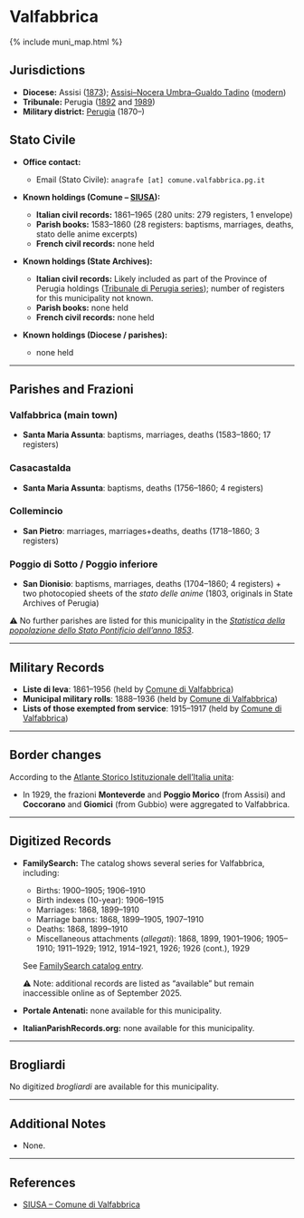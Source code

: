# Valfabbrica

{% include muni_map.html %}

## Jurisdictions

* **Diocese:** Assisi ([1873](https://www.google.it/books/edition/Il_libro_de_comuni_del_Regno_d_Italia_co/WF9mfeJJcDEC?gbpv=1)); [Assisi–Nocera Umbra–Gualdo Tadino](../dio/assisi.md) ([modern](https://www.chiesacattolica.it/annuario-cei/ricerca-parrocchie/))
* **Tribunale:** Perugia ([1892](https://www.google.it/books/edition/Bollettino_ufficiale_del_Ministero_di_gr/kRXd4t5fK-0C?hl=en&gbpv=1&pg=PA457&printsec=frontcover) and [1989](https://www.google.it/books/edition/Gazzetta_ufficiale_della_Repubblica_ital/-Z6nogg-qMQC?hl=en&gbpv=1&pg=RA8-PA38&printsec=frontcover))
* **Military district:** [Perugia](../mil/perugia.md) (1870–)

## Stato Civile

* **Office contact:**

  * Email (Stato Civile): `anagrafe [at] comune.valfabbrica.pg.it`

* **Known holdings (Comune – [SIUSA](https://siusa-archivi.cultura.gov.it/cgi-bin/siusa/pagina.pl?TipoPag=comparc&Chiave=178904)):**

  * **Italian civil records:** 1861–1965 (280 units: 279 registers, 1 envelope)
  * **Parish books:** 1583–1860 (28 registers: baptisms, marriages, deaths, stato delle anime excerpts)
  * **French civil records:** none held

* **Known holdings (State Archives):**

  * **Italian civil records:** Likely included as part of the Province of Perugia holdings ([Tribunale di Perugia series](http://dati.san.beniculturali.it/SAN/complarc_IT-AS-PG_san.cat.complArch.96907)); number of registers for this municipality not known.
  * **Parish books:** none held
  * **French civil records:** none held

* **Known holdings (Diocese / parishes):**

  * none held

---

## Parishes and Frazioni

### Valfabbrica (main town)

* **Santa Maria Assunta**: baptisms, marriages, deaths (1583–1860; 17 registers)

### Casacastalda

* **Santa Maria Assunta**: baptisms, deaths (1756–1860; 4 registers)

### Collemincio

* **San Pietro**: marriages, marriages+deaths, deaths (1718–1860; 3 registers)

### Poggio di Sotto / Poggio inferiore

* **San Dionisio**: baptisms, marriages, deaths (1704–1860; 4 registers) + two photocopied sheets of the *stato delle anime* (1803, originals in State Archives of Perugia)

⚠️ No further parishes are listed for this municipality in the *[Statistica della popolazione dello Stato Pontificio dell’anno 1853](https://www.google.it/books/edition/Statistics_della_popolazione_dello_Stato/v6dCAQAAMAAJ)*.

---

## Military Records

* **Liste di leva**: 1861–1956 (held by [Comune di Valfabbrica](https://siusa-archivi.cultura.gov.it/cgi-bin/siusa/pagina.pl?TipoPag=comparc&Chiave=179091&RicVM=ricercasemplice&RicProgetto=reg%2dumb&RicPag=2&RicFrmRicSemplice=Liste%20di%20leva&RicSez=complessi))
* **Municipal military rolls**: 1888–1936 (held by [Comune di Valfabbrica](https://siusa-archivi.cultura.gov.it/cgi-bin/siusa/pagina.pl?TipoPag=comparc&Chiave=179091&RicVM=ricercasemplice&RicProgetto=reg%2dumb&RicPag=2&RicFrmRicSemplice=Liste%20di%20leva&RicSez=complessi))
* **Lists of those exempted from service**: 1915–1917 (held by [Comune di Valfabbrica](https://siusa-archivi.cultura.gov.it/cgi-bin/siusa/pagina.pl?TipoPag=comparc&Chiave=179091&RicVM=ricercasemplice&RicProgetto=reg%2dumb&RicPag=2&RicFrmRicSemplice=Liste%20di%20leva&RicSez=complessi))

---

## Border changes

According to the [Atlante Storico Istituzionale dell’Italia unita](http://dati.san.beniculturali.it/asi/local/detail.html?UA05127):

* In 1929, the frazioni **Monteverde** and **Poggio Morico** (from Assisi) and **Coccorano** and **Giomici** (from Gubbio) were aggregated to Valfabbrica.

---

## Digitized Records

* **FamilySearch:** The catalog shows several series for Valfabbrica, including:

  * Births: 1900–1905; 1906–1910
  * Birth indexes (10-year): 1906–1915
  * Marriages: 1868, 1899–1910
  * Marriage banns: 1868, 1899–1905, 1907–1910
  * Deaths: 1868, 1899–1910
  * Miscellaneous attachments (*allegati*): 1868, 1899, 1901–1906; 1905–1910; 1911–1929; 1912, 1914–1921, 1926; 1926 (cont.), 1929

  See [FamilySearch catalog entry](https://www.familysearch.org/en/search/catalog/758043).

  ⚠️ Note: additional records are listed as “available” but remain inaccessible online as of September 2025.

* **Portale Antenati:** none available for this municipality.

* **ItalianParishRecords.org:** none available for this municipality.

---

## Brogliardi

No digitized *brogliardi* are available for this municipality.

---

## Additional Notes

* None.

---

## References

* [SIUSA – Comune di Valfabbrica](https://siusa-archivi.cultura.gov.it/cgi-bin/siusa/pagina.pl?TipoPag=comparc&Chiave=178904)
